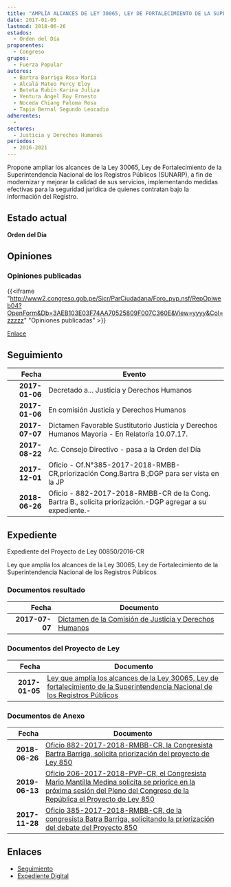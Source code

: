 ```yaml
---
title: "AMPLÍA ALCANCES DE LEY 30065, LEY DE FORTALECIMIENTO DE LA SUPERINTENDENCIA NACIONAL DE LOS REGISTROS PÚBLICOS-SUNARP"
date: 2017-01-05
lastmod: 2018-06-26
estados: 
  - Orden del Día
proponentes: 
  - Congreso
grupos: 
  - Fuerza Popular
autores: 
  - Bartra Barriga Rosa María
  - Alcalá Mateo Percy Eloy
  - Beteta Rubín Karina Juliza
  - Ventura Ángel Roy Ernesto
  - Noceda Chiang Paloma Rosa
  - Tapia Bernal Segundo Leocadio
adherentes: 
  - 
sectores: 
  - Justicia y Derechos Humanos
periodos: 
  - 2016-2021
---
```


Propone ampliar los alcances de la Ley 30065, Ley de Fortalecimiento de la Superintendencia Nacional de los Registros Públicos (SUNARP), a fin de modernizar y mejorar la calidad de sus servicios, implementando medidas efectivas para la seguridad jurídica de quienes contratan bajo la información del Registro.


## Estado actual

**Orden del Día**

## Opiniones

### Opiniones publicadas

{{<iframe "http://www2.congreso.gob.pe/Sicr/ParCiudadana/Foro_pvp.nsf/RepOpiweb04?OpenForm&Db=3AEB103E03F74AA70525809F007C360E&View=yyyy&Col=zzzzz" "Opiniones publicadas" >}}

[Enlace](http://www2.congreso.gob.pe/Sicr/ParCiudadana/Foro_pvp.nsf/RepOpiweb04?OpenForm&Db=3AEB103E03F74AA70525809F007C360E&View=yyyy&Col=zzzzz)

## Seguimiento

| Fecha | Evento |
|------:|--------|
| **2017-01-06** | Decretado a... Justicia y Derechos Humanos|
| **2017-01-06** | En comisión Justicia y Derechos Humanos|
| **2017-07-07** | Dictamen Favorable Sustitutorio Justicia y Derechos Humanos Mayoria - En Relatoría 10.07.17.|
| **2017-08-22** | Ac. Consejo Directivo - pasa a la Orden del Día|
| **2017-12-01** | Oficio - Of.N°385-2017-2018-RMBB-CR,priorización Cong.Bartra B.;DGP para ser vista en la JP|
| **2018-06-26** | Oficio - 882-2017-2018-RMBB-CR de la Cong. Bartra B., solicita priorización.-DGP agregar a su expediente.-|


## Expediente

Expediente del Proyecto de Ley 00850/2016-CR

Ley que amplía los alcances de la Ley 30065, Ley de Fortalecimiento de la Superintendencia Nacional de los Registros Públicos


### Documentos resultado

| Fecha | Documento |
|------:|--------|
| **2017-07-07** | [Dictamen de la Comisión de Justicia y Derechos Humanos](http://www.leyes.congreso.gob.pe/Documentos/2016_2021/Dictamenes/Proyectos_de_Ley/00850DC15MAY20170707.PDF) |

### Documentos del Proyecto de Ley

| Fecha | Documento |
|------:|--------|
| **2017-01-05** | [Ley que amplía los alcances de la Ley 30065, Ley de fortalecimiento de la Superintendencia Nacional de los Registros Públicos](http://www.leyes.congreso.gob.pe/Documentos/2016_2021/Proyectos_de_Ley_y_de_Resoluciones_Legislativas/PL0083820161228.pdf) |

### Documentos de Anexo

| Fecha | Documento |
|------:|--------|
| **2018-06-26** | [Oficio 882-2017-2018-RMBB-CR, la Congresista Bartra Barriga, solicita priorización del proyecto de Ley 850](http://www.leyes.congreso.gob.pe/Documentos/2016_2021/Oficios/Congresistas/OFICIO-882-2017-2018-RMBB-CR.PDF) |
| **2019-06-13** | [Oficio 206-2017-2018-PVP-CR, el Congresista Mario Mantilla Medina solicita se priorice en la próxima sesión del Pleno del Congreso de la República el Proyecto de Ley 850](http://www.leyes.congreso.gob.pe/Documentos/2016_2021/Oficios/Congresistas/OFICIO-206-2017-2018-PVP-CR.pdf) |
| **2017-11-28** | [Oficio 385-2017-2018-RMBB-CR, de la congresista Batra Barriga, solicitando la priorización del debate del Proyecto 850](http://www.leyes.congreso.gob.pe/Documentos/2016_2021/Oficios/Congresistas/OFICIO-385-2017-2018-RMBB-CR.PDF) |

## Enlaces 

- [Seguimiento](http://www2.congreso.gob.pe/Sicr/TraDocEstProc/CLProLey2016.nsf/f7fff46988ca05b1052578e100829cc7/9d7e14e52f964cf70525809f0071c6ce?OpenDocument)
- [Expediente Digital](http://www2.congreso.gob.pehttp://www2.congreso.gob.pe/Sicr/TraDocEstProc/CLProLey2016.nsf/f7fff46988ca05b1052578e100829cc7/9d7e14e52f964cf70525809f0071c6ce?OpenDocument&Click=05257FB7005EB655.eb71d0cf91d8294e05256cdf006b5706/$Body/0.1C6C)
